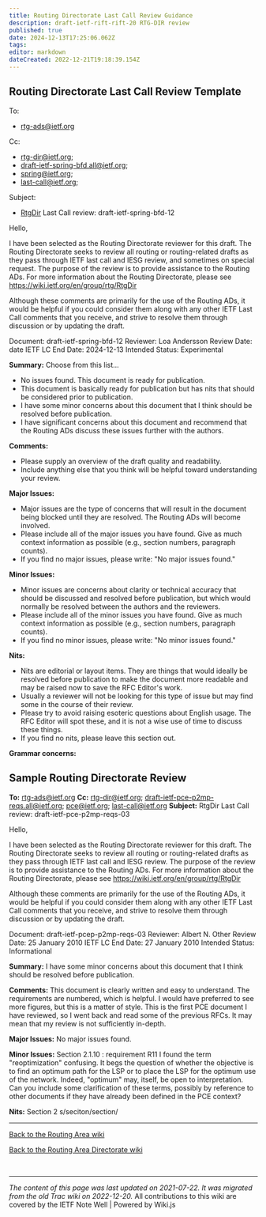 ```yaml
---
title: Routing Directorate Last Call Review Guidance
description: draft-ietf-rift-rift-20 RTG-DIR review 
published: true
date: 2024-12-13T17:25:06.062Z
tags: 
editor: markdown
dateCreated: 2022-12-21T19:18:39.154Z
---
```


## Routing Directorate Last Call Review Template 

To:
* rtg-ads@ietf.org

Cc:
* rtg-dir@ietf.org;
* draft-ietf-spring-bfd.all@ietf.org;
* spring@ietf.org;
* last-call@ietf.org;

Subject:
* [RtgDir](/group/rtg/RtgDir) Last Call review: draft-ietf-spring-bfd-12

Hello,

I have been selected as the Routing Directorate reviewer for this draft. The Routing Directorate seeks to review all routing or routing-related drafts as they pass through IETF last call and IESG review, and sometimes on special request. The purpose of the review is to provide assistance to the Routing ADs. For more information about the Routing Directorate, please see https://wiki.ietf.org/en/group/rtg/RtgDir

Although these comments are primarily for the use of the Routing ADs, it would be helpful if you could consider them along with any other IETF Last Call comments that you receive, and strive to resolve them through discussion or by updating the draft.

Document: draft-ietf-spring-bfd-12
Reviewer: Loa Andersson
Review Date: date 
IETF LC End Date: 2024-12-13
Intended Status: Experimental

**Summary:**
Choose from this list...
* No issues found. This document is ready for publication.
* This document is basically ready for publication but has nits that should be considered prior to publication.
* I have some minor concerns about this document that I think should be resolved before publication.
* I have significant concerns about this document and recommend that the Routing ADs discuss these issues further with the authors.

**Comments:**
* Please supply an overview of the draft quality and readability.
* Include anything else that you think will be helpful toward understanding your review.

**Major Issues:**
* Major issues are the type of concerns that will result in the document being blocked until they are resolved. The Routing ADs will become involved.
* Please include all of the major issues you have found. Give as much context information as possible (e.g., section numbers, paragraph counts).
* If you find no major issues, please write: "No major issues found."

**Minor Issues:**
* Minor issues are concerns about clarity or technical accuracy that should be discussed and resolved before publication, but which would normally be resolved between the authors and the reviewers.
* Please include all of the minor issues you have found. Give as much context information as possible (e.g., section numbers, paragraph counts).
* If you find no minor issues, please write: "No minor issues found."

**Nits:**
* Nits are editorial or layout items. They are things that would ideally be resolved before publication to make the document more readable and may be raised now to save the RFC Editor's work.
* Usually a reviewer will not be looking for this type of issue but may find some in the course of their review.
* Please try to avoid raising esoteric questions about English usage. The RFC Editor will spot these, and it is not a wise use of time to discuss these things.
* If you find no nits, please leave this section out.

**Grammar concerns:**

## Sample Routing Directorate Review 

**To:** rtg-ads@ietf.org
**Cc:** rtg-dir@ietf.org; draft-ietf-pce-p2mp-reqs.all@ietf.org; pce@ietf.org; last-call@ietf.org
**Subject:** RtgDir Last Call review: draft-ietf-pce-p2mp-reqs-03

Hello,

I have been selected as the Routing Directorate reviewer for this draft. The Routing Directorate seeks to review all routing or routing-related drafts as they pass through IETF last call and IESG review. The purpose of the review is to provide assistance to the Routing ADs. For more information about the Routing Directorate, please see https://wiki.ietf.org/en/group/rtg/RtgDir

Although these comments are primarily for the use of the Routing ADs, it would be helpful if you could consider them along with any other IETF Last Call comments that you receive, and strive to resolve them through discussion or by updating the draft.

Document: draft-ietf-pcep-p2mp-reqs-03 
Reviewer: Albert N. Other 
Review Date: 25 January 2010 
IETF LC End Date: 27 January 2010 
Intended Status: Informational

**Summary:**
I have some minor concerns about this document that I think should be resolved before publication.

**Comments:**
This document is clearly written and easy to understand. The requirements are numbered, which is helpful. I would have preferred to see more figures, but this is a matter of style. 
This is the first PCE document I have reviewed, so I went back and read some of the previous RFCs. It may mean that my review is not sufficiently in-depth. 

**Major Issues:**
No major issues found.

**Minor Issues:**
Section 2.1.10 : requirement R11 
I found the term "reoptimization" confusing. It begs the question of whether the objective is to find an optimum path for the LSP or to place the LSP for the optimum use of the network. Indeed, "optimum" may, itself, be open to interpretation. Can you include some clarification of these terms, possibly by reference to other documents if they have already been defined in the PCE context?

**Nits:**
Section 2
s/seciton/section/

----

[Back to the Routing Area wiki](/group/rtg)

[Back to the Routing Area Directorate wiki](/group/rtg/RtgDir)

&nbsp;
&nbsp;
&nbsp;

---

*The content of this page was last updated on 2021-07-22. It was migrated from the old Trac wiki on 2022-12-20.*
All contributions to this wiki are covered by the IETF Note Well | Powered by Wiki.js
